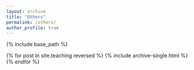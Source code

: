 ```yaml
---
layout: archive
title: "Others"
permalink: /others/
author_profile: true
---
```


{% include base_path %}

{% for post in site.teaching reversed %}
  {% include archive-single.html %}
{% endfor %}
